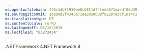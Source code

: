 ```yaml
---
ms.openlocfilehash: 276c1dbff910be8c6811d74fedd671eaedf06d39
ms.sourcegitcommit: 1bb00d2f4343e73ae8d58668f02297a3cf10a4c1
ms.translationtype: HT
ms.contentlocale: ru-RU
ms.lasthandoff: 06/15/2019
ms.locfileid: "63872434"
---
```

<span data-ttu-id="bea25-101">.NET Framework 4</span><span class="sxs-lookup"><span data-stu-id="bea25-101">.NET Framework 4</span></span>